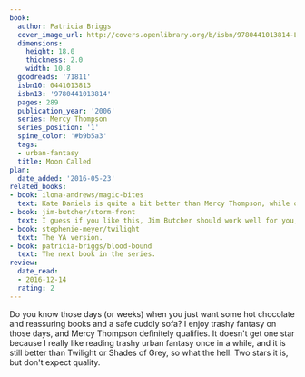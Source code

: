 ```yaml
---
book:
  author: Patricia Briggs
  cover_image_url: http://covers.openlibrary.org/b/isbn/9780441013814-L.jpg
  dimensions:
    height: 18.0
    thickness: 2.0
    width: 10.8
  goodreads: '71811'
  isbn10: 0441013813
  isbn13: '9780441013814'
  pages: 289
  publication_year: '2006'
  series: Mercy Thompson
  series_position: '1'
  spine_color: '#b9b5a3'
  tags:
  - urban-fantasy
  title: Moon Called
plan:
  date_added: '2016-05-23'
related_books:
- book: ilona-andrews/magic-bites
  text: Kate Daniels is quite a bit better than Mercy Thompson, while occupying the same niche.
- book: jim-butcher/storm-front
  text: I guess if you like this, Jim Butcher should work well for you, too.
- book: stephenie-meyer/twilight
  text: The YA version.
- book: patricia-briggs/blood-bound
  text: The next book in the series.
review:
  date_read:
  - 2016-12-14
  rating: 2
---
```


Do you know those days (or weeks) when you just want some hot chocolate and reassuring books and a safe cuddly sofa? I
enjoy trashy fantasy on those days, and Mercy Thompson definitely qualifies. It doesn't get one star because I really
like reading trashy urban fantasy once in a while, and it is still better than Twilight or Shades of Grey, so what the
hell. Two stars it is, but don't expect quality.
